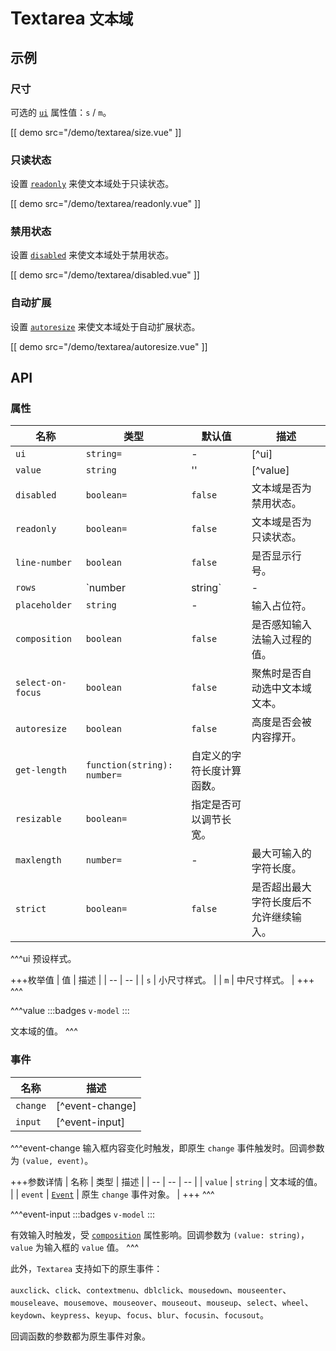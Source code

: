 # Textarea <small>文本域</small>

## 示例

### 尺寸

可选的 [`ui`](#props-ui) 属性值：`s` / `m`。

[[ demo src="/demo/textarea/size.vue" ]]

### 只读状态

设置 [`readonly`](#props-readonly) 来使文本域处于只读状态。

[[ demo src="/demo/textarea/readonly.vue" ]]

### 禁用状态

设置 [`disabled`](#props-disabled) 来使文本域处于禁用状态。

[[ demo src="/demo/textarea/disabled.vue" ]]

### 自动扩展

设置 [`autoresize`](#props-autoresize) 来使文本域处于自动扩展状态。

[[ demo src="/demo/textarea/autoresize.vue" ]]

## API

### 属性

| 名称 | 类型 | 默认值 | 描述 |
| -- | -- | -- | -- |
| ``ui`` | `string=` | - | [^ui] |
| ``value`` | `string` | '' | [^value] |
| ``disabled`` | `boolean=` | `false` | 文本域是否为禁用状态。 |
| ``readonly`` | `boolean=` | `false` | 文本域是否为只读状态。 |
| ``line-number`` | `boolean` | `false` | 是否显示行号。 |
| ``rows`` | `number | string` | - | 默认情况下文本域可视行数。 |
| ``placeholder`` | `string` | - | 输入占位符。 |
| ``composition`` | `boolean` | `false` | 是否感知输入法输入过程的值。 |
| ``select-on-focus`` | `boolean` | `false` | 聚焦时是否自动选中文本域文本。 |
| ``autoresize`` | `boolean` | `false` | 高度是否会被内容撑开。 |
| ``get-length`` | `function(string): number=` | 自定义的字符长度计算函数。 |
| ``resizable`` | `boolean=` | 指定是否可以调节长宽。 |
| ``maxlength`` | `number=` | - | 最大可输入的字符长度。 |
| ``strict`` | `boolean=` | `false` | 是否超出最大字符长度后不允许继续输入。 |

^^^ui
预设样式。

+++枚举值
| 值 | 描述 |
| -- | -- |
| `s` | 小尺寸样式。 |
| `m` | 中尺寸样式。 |
+++
^^^

^^^value
:::badges
`v-model`
:::

文本域的值。
^^^

### 事件

| 名称 | 描述 |
| -- | -- |
| ``change`` | [^event-change] |
| ``input`` | [^event-input] |

^^^event-change
输入框内容变化时触发，即原生 `change` 事件触发时。回调参数为 `(value, event)`。

+++参数详情
| 名称 | 类型 | 描述 |
| -- | -- | -- |
| `value` | `string` | 文本域的值。 |
| `event` | [`Event`](https://developer.mozilla.org/zh-CN/docs/Web/Events/change) | 原生 `change` 事件对象。 |
+++
^^^

^^^event-input
:::badges
`v-model`
:::

有效输入时触发，受 [`composition`](#props-composition) 属性影响。回调参数为 `(value: string)`，`value` 为输入框的 `value` 值。
^^^

此外，`Textarea` 支持如下的原生事件：

`auxclick`、`click`、`contextmenu`、`dblclick`、`mousedown`、`mouseenter`、`mouseleave`、`mousemove`、`mouseover`、`mouseout`、`mouseup`、`select`、`wheel`、`keydown`、`keypress`、`keyup`、`focus`、`blur`、`focusin`、`focusout`。

回调函数的参数都为原生事件对象。
